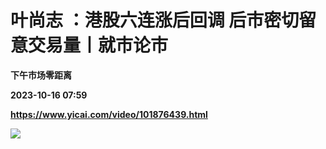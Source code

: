 # 叶尚志 ：港股六连涨后回调 后市密切留意交易量丨就市论市
**下午市场零距离**

**2023-10-16 07:59**

**https://www.yicai.com/video/101876439.html**

![](http://imgcdn.yicai.com/vms-new/2023/10/bd4ba83d-3594-47c9-b962-21594fcdac7e_JUhg.jpg)